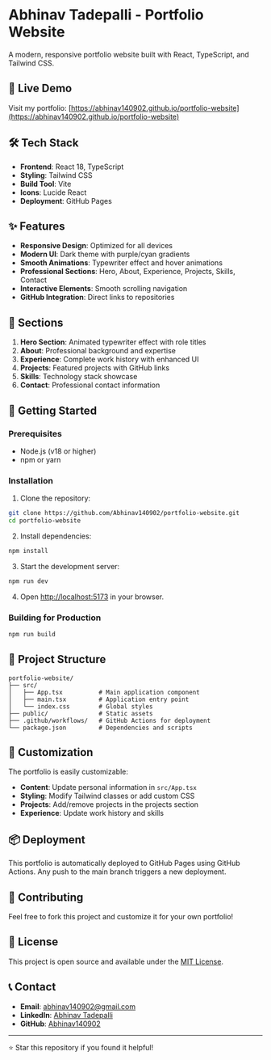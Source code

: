 # Abhinav Tadepalli - Portfolio Website

A modern, responsive portfolio website built with React, TypeScript, and Tailwind CSS.

## 🚀 Live Demo

Visit my portfolio: [https://abhinav140902.github.io/portfolio-website](https://abhinav140902.github.io/portfolio-website)

## 🛠️ Tech Stack

- **Frontend**: React 18, TypeScript
- **Styling**: Tailwind CSS
- **Build Tool**: Vite
- **Icons**: Lucide React
- **Deployment**: GitHub Pages

## ✨ Features

- **Responsive Design**: Optimized for all devices
- **Modern UI**: Dark theme with purple/cyan gradients
- **Smooth Animations**: Typewriter effect and hover animations
- **Professional Sections**: Hero, About, Experience, Projects, Skills, Contact
- **Interactive Elements**: Smooth scrolling navigation
- **GitHub Integration**: Direct links to repositories

## 🎯 Sections

1. **Hero Section**: Animated typewriter effect with role titles
2. **About**: Professional background and expertise
3. **Experience**: Complete work history with enhanced UI
4. **Projects**: Featured projects with GitHub links
5. **Skills**: Technology stack showcase
6. **Contact**: Professional contact information

## 🚀 Getting Started

### Prerequisites

- Node.js (v18 or higher)
- npm or yarn

### Installation

1. Clone the repository:
```bash
git clone https://github.com/Abhinav140902/portfolio-website.git
cd portfolio-website
```

2. Install dependencies:
```bash
npm install
```

3. Start the development server:
```bash
npm run dev
```

4. Open [http://localhost:5173](http://localhost:5173) in your browser.

### Building for Production

```bash
npm run build
```

## 📁 Project Structure

```
portfolio-website/
├── src/
│   ├── App.tsx          # Main application component
│   ├── main.tsx         # Application entry point
│   └── index.css        # Global styles
├── public/              # Static assets
├── .github/workflows/   # GitHub Actions for deployment
└── package.json         # Dependencies and scripts
```

## 🔧 Customization

The portfolio is easily customizable:

- **Content**: Update personal information in `src/App.tsx`
- **Styling**: Modify Tailwind classes or add custom CSS
- **Projects**: Add/remove projects in the projects section
- **Experience**: Update work history and skills

## 📦 Deployment

This portfolio is automatically deployed to GitHub Pages using GitHub Actions. Any push to the main branch triggers a new deployment.

## 🤝 Contributing

Feel free to fork this project and customize it for your own portfolio!

## 📄 License

This project is open source and available under the [MIT License](LICENSE).

## 📞 Contact

- **Email**: abhinav140902@gmail.com
- **LinkedIn**: [Abhinav Tadepalli](https://www.linkedin.com/in/abhinav-tadepalli-471574214/)
- **GitHub**: [Abhinav140902](https://github.com/Abhinav140902)

---

⭐ Star this repository if you found it helpful! 